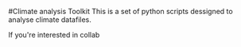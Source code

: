 #Climate analysis Toolkit
This is a set of python scripts dessigned to analyse climate datafiles. 

If you're interested in collab
